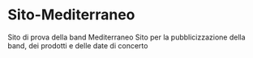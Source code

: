 # Sito-Mediterraneo
Sito di prova della band Mediterraneo
Sito per la pubblicizzazione della band, dei prodotti e delle date di concerto
